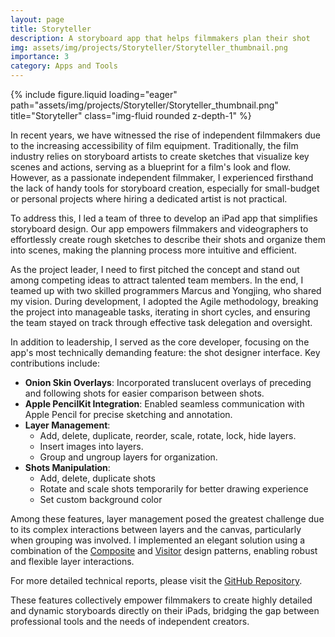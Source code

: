 ```yaml
---
layout: page
title: Storyteller
description: A storyboard app that helps filmmakers plan their shot
img: assets/img/projects/Storyteller/Storyteller_thumbnail.png
importance: 3
category: Apps and Tools
---
```


<div class="row">
    <div class="col-sm mt-3 mt-md-0">
        {% include figure.liquid loading="eager" path="assets/img/projects/Storyteller/Storyteller_thumbnail.png" title="Storyteller" class="img-fluid rounded z-depth-1" %}
    </div>
</div>

In recent years, we have witnessed the rise of independent filmmakers due to the increasing accessibility of film equipment. Traditionally, the film industry relies on storyboard artists to create sketches that visualize key scenes and actions, serving as a blueprint for a film's look and flow. However, as a passionate independent filmmaker, I experienced firsthand the lack of handy tools for storyboard creation, especially for small-budget or personal projects where hiring a dedicated artist is not practical.

To address this, I led a team of three to develop an iPad app that simplifies storyboard design. Our app empowers filmmakers and videographers to effortlessly create rough sketches to describe their shots and organize them into scenes, making the planning process more intuitive and efficient.

As the project leader, I need to first pitched the concept and stand out among competing ideas to attract talented team members. In the end, I teamed up with two skilled programmers Marcus and Yongjing, who shared my vision. During development, I adopted the Agile methodology, breaking the project into manageable tasks, iterating in short cycles, and ensuring the team stayed on track through effective task delegation and oversight.

In addition to leadership, I served as the core developer, focusing on the app's most technically demanding feature: the shot designer interface. Key contributions include:

- **Onion Skin Overlays**: Incorporated translucent overlays of preceding and following shots for easier comparison between shots.
- **Apple PencilKit Integration**: Enabled seamless communication with Apple Pencil for precise sketching and annotation.
- **Layer Management**:
  - Add, delete, duplicate, reorder, scale, rotate, lock, hide layers.
  - Insert images into layers.
  - Group and ungroup layers for organization.
- **Shots Manipulation**:
  - Add, delete, duplicate shots
  - Rotate and scale shots temporarily for better drawing experience
  - Set custom background color

Among these features, layer management posed the greatest challenge due to its complex interactions between layers and the canvas, particularly when grouping was involved. I implemented an elegant solution using a combination of the [Composite](https://refactoring.guru/design-patterns/composite) and [Visitor](https://refactoring.guru/design-patterns/visitor) design patterns, enabling robust and flexible layer interactions.

For more detailed technical reports, please visit the [GitHub Repository](https://github.com/T-Fang/Storyteller).

These features collectively empower filmmakers to create highly detailed and dynamic storyboards directly on their iPads, bridging the gap between professional tools and the needs of independent creators.
